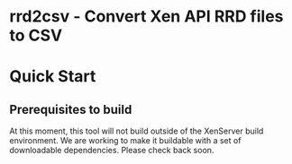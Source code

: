 rrd2csv - Convert Xen API RRD files to CSV
==========================================


Quick Start
===========

Prerequisites to build
----------------------

At this moment, this tool will not build outside of the XenServer
build environment. We are working to make it buildable with a set
of downloadable dependencies. Please check back soon.
